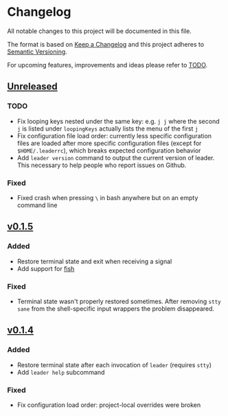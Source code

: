 # Changelog
All notable changes to this project will be documented in this file.

The format is based on [Keep a Changelog](http://keepachangelog.com/en/1.0.0/)
and this project adheres to [Semantic Versioning](http://semver.org/spec/v2.0.0.html).

For upcoming features, improvements and ideas please refer to [TODO].

## [Unreleased]

### TODO

- Fix looping keys nested under the same key: e.g. `j j` where the second `j` is listed under `loopingKeys` actually lists the menu of the first `j`
- Fix configuration file load order: currently less specific configuration files are loaded after more specific configuration files (except for `$HOME/.leaderrc`), which breaks expected configuration behavior
- Add `leader version` command to output the current version of leader.  This necessary to help people who report issues on Github.

### Fixed

- Fixed crash when pressing `\` in bash anywhere but on an empty command line

## [v0.1.5]

### Added

- Restore terminal state and exit when receiving a signal
- Add support for [fish]

### Fixed

- Terminal state wasn't properly restored sometimes.  After removing `stty sane` from the shell-specific input wrappers the problem disappeared.

## [v0.1.4]

### Added

- Restore terminal state after each invocation of `leader` (requires `stty`)
- Add `leader help` subcommand

### Fixed
- Fix configuration load order: project-local overrides were broken

[Unreleased]: https://github.com/dhamidi/leader/compare/v0.1.5...HEAD
[v0.1.5]: https://github.com/dhamidi/leader/compare/v0.1.4...v0.1.5
[v0.1.4]: https://github.com/dhamidi/leader/compare/v0.1.3...v0.1.4
[TODO]: https://github.com/dhamidi/leader/blob/master/TODO.md
[fish]: https://fishshell.com
